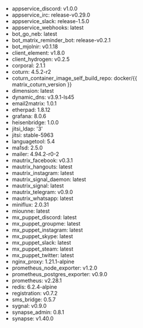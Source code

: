 * appservice_discord: v1.0.0
* appservice_irc: release-v0.29.0
* appservice_slack: release-1.5.0
* appservice_webhooks: latest
* bot_go_neb: latest
* bot_matrix_reminder_bot: release-v0.2.1
* bot_mjolnir: v0.1.18
* client_element: v1.8.0
* client_hydrogen: v0.2.5
* corporal: 2.1.1
* coturn: 4.5.2-r2
* coturn_container_image_self_build_repo: docker/{{ matrix_coturn_version }}
* dimension: latest
* dynamic_dns: v3.9.1-ls45
* email2matrix: 1.0.1
* etherpad: 1.8.12
* grafana: 8.0.6
* heisenbridge: 1.0.0
* jitsi_ldap: '3'
* jitsi: stable-5963
* languagetool: 5.4
* ma1sd: 2.5.0
* mailer: 4.94.2-r0-2
* mautrix_facebook: v0.3.1
* mautrix_hangouts: latest
* mautrix_instagram: latest
* mautrix_signal_daemon: latest
* mautrix_signal: latest
* mautrix_telegram: v0.9.0
* mautrix_whatsapp: latest
* miniflux: 2.0.31
* miounne: latest
* mx_puppet_discord: latest
* mx_puppet_groupme: latest
* mx_puppet_instagram: latest
* mx_puppet_skype: latest
* mx_puppet_slack: latest
* mx_puppet_steam: latest
* mx_puppet_twitter: latest
* nginx_proxy: 1.21.1-alpine
* prometheus_node_exporter: v1.2.0
* prometheus_postgres_exporter: v0.9.0
* prometheus: v2.28.1
* redis: 6.2.4-alpine
* registration: v0.7.2
* sms_bridge: 0.5.7
* sygnal: v0.9.0
* synapse_admin: 0.8.1
* synapse: v1.40.0

